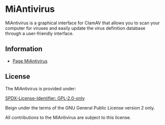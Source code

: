 # MiAntivirus

MiAntivirus is a graphical interface for ClamAV that allows you to scan your computer for viruses and easily update the virus definition database through a user-friendly interface.

## Information

- [Page MiAntivirus](https://www.mugomes.com.br/2025/07/miantivirus.html)

## 

## License

The MiAntivirus is provided under:

[SPDX-License-Identifier: GPL-2.0-only](https://spdx.org/licenses/GPL-2.0-only.html)

Beign under the terms of the GNU General Public License version 2 only.

All contributions to the MiAntivirus are subject to this license.
